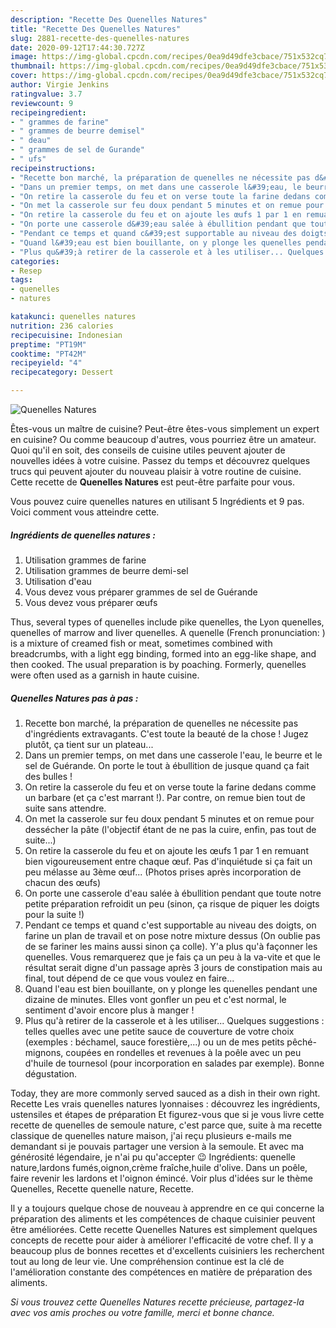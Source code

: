 ```yaml
---
description: "Recette Des Quenelles Natures"
title: "Recette Des Quenelles Natures"
slug: 2881-recette-des-quenelles-natures
date: 2020-09-12T17:44:30.727Z
image: https://img-global.cpcdn.com/recipes/0ea9d49dfe3cbace/751x532cq70/quenelles-natures-photo-principale-de-la-recette.jpg
thumbnail: https://img-global.cpcdn.com/recipes/0ea9d49dfe3cbace/751x532cq70/quenelles-natures-photo-principale-de-la-recette.jpg
cover: https://img-global.cpcdn.com/recipes/0ea9d49dfe3cbace/751x532cq70/quenelles-natures-photo-principale-de-la-recette.jpg
author: Virgie Jenkins
ratingvalue: 3.7
reviewcount: 9
recipeingredient:
- " grammes de farine"
- " grammes de beurre demisel"
- " deau"
- " grammes de sel de Gurande"
- " ufs"
recipeinstructions:
- "Recette bon marché, la préparation de quenelles ne nécessite pas d&#39;ingrédients extravagants. C&#39;est toute la beauté de la chose ! Jugez plutôt, ça tient sur un plateau..."
- "Dans un premier temps, on met dans une casserole l&#39;eau, le beurre et le sel de Guérande. On porte le tout à ébullition de jusque quand ça fait des bulles !"
- "On retire la casserole du feu et on verse toute la farine dedans comme un barbare (et ça c&#39;est marrant !). Par contre, on remue bien tout de suite sans attendre."
- "On met la casserole sur feu doux pendant 5 minutes et on remue pour dessécher la pâte (l&#39;objectif étant de ne pas la cuire, enfin, pas tout de suite...)"
- "On retire la casserole du feu et on ajoute les œufs 1 par 1 en remuant bien vigoureusement entre chaque œuf. Pas d&#39;inquiétude si ça fait un peu mélasse au 3ème œuf... (Photos prises après incorporation de chacun des œufs)"
- "On porte une casserole d&#39;eau salée à ébullition pendant que toute notre petite préparation refroidit un peu (sinon, ça risque de piquer les doigts pour la suite !)"
- "Pendant ce temps et quand c&#39;est supportable au niveau des doigts, on farine un plan de travail et on pose notre mixture dessus (On oublie pas de se fariner les mains aussi sinon ça colle). Y&#39;a plus qu&#39;à façonner les quenelles. Vous remarquerez que je fais ça un peu à la va-vite et que le résultat serait digne d&#39;un passage après 3 jours de constipation mais au final, tout dépend de ce que vous voulez en faire..."
- "Quand l&#39;eau est bien bouillante, on y plonge les quenelles pendant une dizaine de minutes. Elles vont gonfler un peu et c&#39;est normal, le sentiment d&#39;avoir encore plus à manger !"
- "Plus qu&#39;à retirer de la casserole et à les utiliser... Quelques suggestions : telles quelles avec une petite sauce de couverture de votre choix (exemples : béchamel, sauce forestière,...) ou un de mes petits pêché-mignons, coupées en rondelles et revenues à la poêle avec un peu d&#39;huile de tournesol (pour incorporation en salades par exemple). Bonne dégustation."
categories:
- Resep
tags:
- quenelles
- natures

katakunci: quenelles natures 
nutrition: 236 calories
recipecuisine: Indonesian
preptime: "PT19M"
cooktime: "PT42M"
recipeyield: "4"
recipecategory: Dessert

---
```



![Quenelles Natures](https://img-global.cpcdn.com/recipes/0ea9d49dfe3cbace/751x532cq70/quenelles-natures-photo-principale-de-la-recette.jpg)

Êtes-vous un maître de cuisine? Peut-être êtes-vous simplement un expert en cuisine? Ou comme beaucoup d'autres, vous pourriez être un amateur. Quoi qu'il en soit, des conseils de cuisine utiles peuvent ajouter de nouvelles idées à votre cuisine. Passez du temps et découvrez quelques trucs qui peuvent ajouter du nouveau plaisir à votre routine de cuisine. Cette recette de <strong> Quenelles Natures </strong> est peut-être parfaite pour vous.

<!--inarticleads1-->

Vous pouvez cuire quenelles natures en utilisant 5 Ingrédients et 9 pas. Voici comment vous atteindre cette.

##### Ingrédients de quenelles natures :

1. Utilisation  grammes de farine
1. Utilisation  grammes de beurre demi-sel
1. Utilisation  d&#39;eau
1. Vous devez vous préparer  grammes de sel de Guérande
1. Vous devez vous préparer  œufs


Thus, several types of quenelles include pike quenelles, the Lyon quenelles, quenelles of marrow and liver quenelles. A quenelle (French pronunciation: ) is a mixture of creamed fish or meat, sometimes combined with breadcrumbs, with a light egg binding, formed into an egg-like shape, and then cooked. The usual preparation is by poaching. Formerly, quenelles were often used as a garnish in haute cuisine. 

<!--inarticleads2-->

##### Quenelles Natures pas à pas :

1. Recette bon marché, la préparation de quenelles ne nécessite pas d&#39;ingrédients extravagants. C&#39;est toute la beauté de la chose ! Jugez plutôt, ça tient sur un plateau...
1. Dans un premier temps, on met dans une casserole l&#39;eau, le beurre et le sel de Guérande. On porte le tout à ébullition de jusque quand ça fait des bulles !
1. On retire la casserole du feu et on verse toute la farine dedans comme un barbare (et ça c&#39;est marrant !). Par contre, on remue bien tout de suite sans attendre.
1. On met la casserole sur feu doux pendant 5 minutes et on remue pour dessécher la pâte (l&#39;objectif étant de ne pas la cuire, enfin, pas tout de suite...)
1. On retire la casserole du feu et on ajoute les œufs 1 par 1 en remuant bien vigoureusement entre chaque œuf. Pas d&#39;inquiétude si ça fait un peu mélasse au 3ème œuf... (Photos prises après incorporation de chacun des œufs)
1. On porte une casserole d&#39;eau salée à ébullition pendant que toute notre petite préparation refroidit un peu (sinon, ça risque de piquer les doigts pour la suite !)
1. Pendant ce temps et quand c&#39;est supportable au niveau des doigts, on farine un plan de travail et on pose notre mixture dessus (On oublie pas de se fariner les mains aussi sinon ça colle). Y&#39;a plus qu&#39;à façonner les quenelles. Vous remarquerez que je fais ça un peu à la va-vite et que le résultat serait digne d&#39;un passage après 3 jours de constipation mais au final, tout dépend de ce que vous voulez en faire...
1. Quand l&#39;eau est bien bouillante, on y plonge les quenelles pendant une dizaine de minutes. Elles vont gonfler un peu et c&#39;est normal, le sentiment d&#39;avoir encore plus à manger !
1. Plus qu&#39;à retirer de la casserole et à les utiliser... Quelques suggestions : telles quelles avec une petite sauce de couverture de votre choix (exemples : béchamel, sauce forestière,...) ou un de mes petits pêché-mignons, coupées en rondelles et revenues à la poêle avec un peu d&#39;huile de tournesol (pour incorporation en salades par exemple). Bonne dégustation.


Today, they are more commonly served sauced as a dish in their own right. Recette Les vrais quenelles natures lyonnaises : découvrez les ingrédients, ustensiles et étapes de préparation Et figurez-vous que si je vous livre cette recette de quenelles de semoule nature, c&#39;est parce que, suite à ma recette classique de quenelles nature maison, j&#39;ai reçu plusieurs e-mails me demandant si je pouvais partager une version à la semoule. Et avec ma générosité légendaire, je n&#39;ai pu qu&#39;accepter 😉 Ingrédients: quenelle nature,lardons fumés,oignon,crème fraîche,huile d&#39;olive. Dans un poêle, faire revenir les lardons et l&#39;oignon émincé. Voir plus d&#39;idées sur le thème Quenelles, Recette quenelle nature, Recette. 

<!--inarticleads1-->

<p>
Il y a toujours quelque chose de nouveau à apprendre en ce qui concerne la préparation des aliments et les compétences de chaque cuisinier peuvent être améliorées. Cette recette Quenelles Natures est simplement quelques concepts de recette pour aider à améliorer l'efficacité de votre chef. Il y a beaucoup plus de bonnes recettes et d'excellents cuisiniers les recherchent tout au long de leur vie. Une compréhension continue est la clé de l'amélioration constante des compétences en matière de préparation des aliments.
</p>

<p>
<i>Si vous trouvez cette Quenelles Natures recette précieuse, partagez-la avec vos amis proches ou votre famille, merci et bonne chance.</i>
</p>

